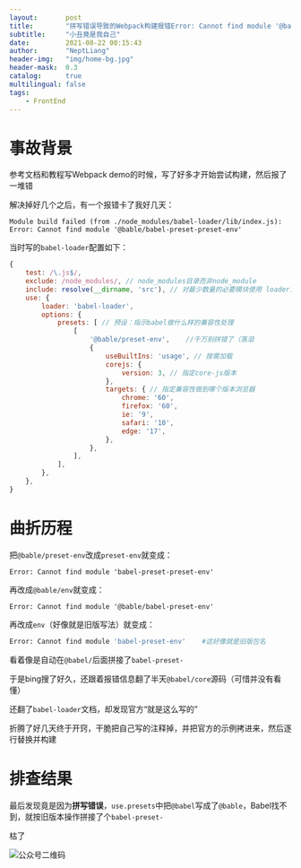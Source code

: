 ```yaml
---
layout:       post
title:        "拼写错误导致的Webpack构建报错Error: Cannot find module '@bable/babel-preset-preset-env'"
subtitle:     "小丑竟是我自己"
date:         2021-08-22 00:15:43
author:       "NeptLiang"
header-img:   "img/home-bg.jpg"
header-mask:  0.3
catalog:      true
multilingual: false
tags:
	- FrontEnd
---
```



# 事故背景

参考文档和教程写Webpack demo的时候，写了好多才开始尝试构建，然后报了一堆错

解决掉好几个之后，有一个报错卡了我好几天：

```
Module build failed (from ./node_modules/babel-loader/lib/index.js): 
Error: Cannot find module '@bable/babel-preset-preset-env'
```

当时写的`babel-loader`配置如下：

```js
{
	test: /\.js$/,
	exclude: /node_modules/, // node_modules目录而非node_module
	include: resolve(__dirname, 'src'), // 对最少数量的必要模块使用 loader，使用 include 字段仅将 loader 应用在实际需要将其转换的模块所处路径
	use: {
		loader: 'babel-loader',
		options: {
			presets: [ // 预设：指示babel做什么样的兼容性处理
				[
					'@bable/preset-env',    //千万别拼错了（落泪
					{
						useBuiltIns: 'usage', // 按需加载
						corejs: {
							version: 3, // 指定core-js版本
						},
						targets: { // 指定兼容性做到哪个版本浏览器
							chrome: '60',
							firefox: '60',
							ie: '9',
							safari: '10',
							edge: '17',
						},
					},
				],
			],
		},
	},
}
```


# 曲折历程

把`@bable/preset-env`改成`preset-env`就变成：

```
Error: Cannot find module 'babel-preset-preset-env'
```

再改成`@bable/env`就变成：

```
Error: Cannot find module '@bable/babel-preset-env'
```

再改成`env`（好像就是旧版写法）就变成：

```sh
Error: Cannot find module 'babel-preset-env'  	#这好像就是旧版包名
```

看着像是自动在`@babel/`后面拼接了`babel-preset-`

于是bing搜了好久，还跟着报错信息翻了半天`@babel/core`源码（可惜并没有看懂）

还翻了`babel-loader`文档，却发现官方“就是这么写的”

折腾了好几天终于开窍，干脆把自己写的注释掉，并把官方的示例拷进来，然后逐行替换并构建


# 排查结果

最后发现竟是因为**拼写错误**，`use.presets`中把`@babel`写成了`@bable`，Babel找不到，就按旧版本操作拼接了个`babel-preset-`

枯了


![公众号二维码](https://neptliang.github.io/img/Article/WeChatBlog.png)